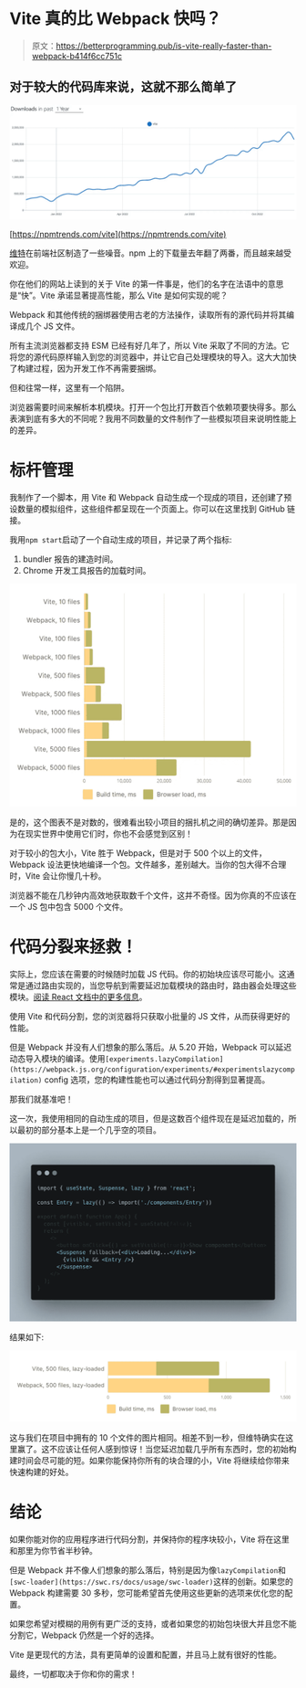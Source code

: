 # Vite 真的比 Webpack 快吗？

> 原文：<https://betterprogramming.pub/is-vite-really-faster-than-webpack-b414f6cc751c>

## 对于较大的代码库来说，这就不那么简单了

![](img/23666fcff993624379ac9ac4e52b85c1.png)

[https://npmtrends.com/vite](https://npmtrends.com/vite)

[维特](https://vitejs.dev/)在前端社区制造了一些噪音。npm 上的下载量去年翻了两番，而且越来越受欢迎。

你在他们的网站上读到的关于 Vite 的第一件事是，他们的名字在法语中的意思是“快”。Vite 承诺显著提高性能，那么 Vite 是如何实现的呢？

Webpack 和其他传统的捆绑器使用古老的方法操作，读取所有的源代码并将其编译成几个 JS 文件。

所有主流浏览器都支持 ESM 已经有好几年了，所以 Vite 采取了不同的方法。它将您的源代码原样输入到您的浏览器中，并让它自己处理模块的导入。这大大加快了构建过程，因为开发工作不再需要捆绑。

但和往常一样，这里有一个陷阱。

浏览器需要时间来解析本机模块。打开一个包比打开数百个依赖项要快得多。那么表演到底有多大的不同呢？我用不同数量的文件制作了一些模拟项目来说明性能上的差异。

# 标杆管理

我制作了一个脚本，用 Vite 和 Webpack 自动生成一个现成的项目，还创建了预设数量的模拟组件，这些组件都呈现在一个页面上。你可以在这里找到 GitHub 链接。

我用`npm start`启动了一个自动生成的项目，并记录了两个指标:

1.  bundler 报告的建造时间。
2.  Chrome 开发工具报告的加载时间。

![](img/dc7b919513759c88b04410b6da50bac3.png)

是的，这个图表不是对数的，很难看出较小项目的捆扎机之间的确切差异。那是因为在现实世界中使用它们时，你也不会感觉到区别！

对于较小的包大小，Vite 胜于 Webpack，但是对于 500 个以上的文件，Webpack 设法更快地编译一个包。文件越多，差别越大。当你的包大得不合理时，Vite 会让你慢几十秒。

浏览器不能在几秒钟内高效地获取数千个文件，这并不奇怪。因为你真的不应该在一个 JS 包中包含 5000 个文件。

# 代码分裂来拯救！

实际上，您应该在需要的时候随时加载 JS 代码。你的初始块应该尽可能小。这通常是通过路由实现的，当您导航到需要延迟加载模块的路由时，路由器会处理这些模块。[阅读 React 文档中的更多信息](https://reactjs.org/docs/code-splitting.html)。

使用 Vite 和代码分割，您的浏览器将只获取小批量的 JS 文件，从而获得更好的性能。

但是 Webpack 并没有人们想象的那么落后。从 5.20 开始，Webpack 可以延迟动态导入模块的编译。使用`[experiments.lazyCompilation](https://webpack.js.org/configuration/experiments/#experimentslazycompilation)` config 选项，您的构建性能也可以通过代码分割得到显著提高。

那我们就基准吧！

这一次，我使用相同的自动生成的项目，但是这数百个组件现在是延迟加载的，所以最初的部分基本上是一个几乎空的项目。

![](img/7eee74cc1eb5a9e3332abf64e892d285.png)

结果如下:

![](img/8fea926e46574160cae499c91ede8c34.png)

这与我们在项目中拥有的 10 个文件的图片相同。相差不到一秒，但维特确实在这里赢了。这不应该让任何人感到惊讶！当您延迟加载几乎所有东西时，您的初始构建时间会尽可能的短。如果你能保持你所有的块合理的小，Vite 将继续给你带来快速构建的好处。

# 结论

如果你能对你的应用程序进行代码分割，并保持你的程序块较小，Vite 将在这里和那里为你节省半秒钟。

但是 Webpack 并不像人们想象的那么落后，特别是因为像`lazyCompilation`和`[swc-loader](https://swc.rs/docs/usage/swc-loader)`这样的创新。如果您的 Webpack 构建需要 30 多秒，您可能希望首先使用这些更新的选项来优化您的配置。

如果您希望对模糊的用例有更广泛的支持，或者如果您的初始包块很大并且您不能分割它，Webpack 仍然是一个好的选择。

Vite 是更现代的方法，具有更简单的设置和配置，并且马上就有很好的性能。

最终，一切都取决于你和你的需求！